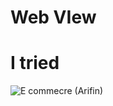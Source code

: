 # Web VIew

# I tried

![E commecre (Arifin)](https://github.com/Veryaka/projectwebtimedoor/assets/116414083/b46b7542-9614-4724-9ef2-0b41976593a0)
